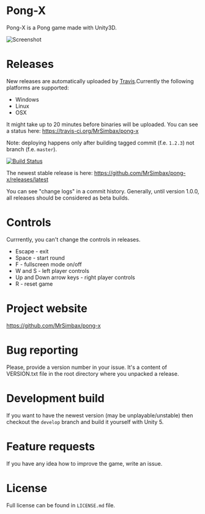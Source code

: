 # Pong-X #

Pong-X is a Pong game made with Unity3D.

![Screenshot](http://i.imgur.com/0fi5zYp.png)

# Releases #

New releases are automatically uploaded by [Travis](http://travis-ci.com).Currently the following platforms are supported:

- Windows
- Linux
- OSX

It might take up to 20 minutes before binaries will be uploaded. You can see a status here: https://travis-ci.org/MrSimbax/pong-x

Note: deploying happens only after building tagged commit (f.e. `1.2.3`) not branch (f.e. `master`).

[![Build Status](https://travis-ci.org/MrSimbax/pong-x.svg?branch=master)](https://travis-ci.org/MrSimbax/pong-x)

The newest stable release is here: https://github.com/MrSimbax/pong-x/releases/latest

You can see "change logs" in a commit history. Generally, until version 1.0.0, all releases should be considered as beta builds.

# Controls #

Currrently, you can't change the controls in releases.

- Escape - exit
- Space - start round
- F - fullscreen mode on/off
- W and S - left player controls
- Up and Down arrow keys - right player controls
- R - reset game

# Project website #

https://github.com/MrSimbax/pong-x

# Bug reporting #

Please, provide a version number in your issue. It's a content of VERSION.txt file in the root directory where you unpacked a release.

# Development build #

If you want to have the newest version (may be unplayable/unstable) then checkout the `develop` branch and build it yourself with Unity 5.

# Feature requests #

If you have any idea how to improve the game, write an issue.

# License #

Full license can be found in `LICENSE.md` file.
